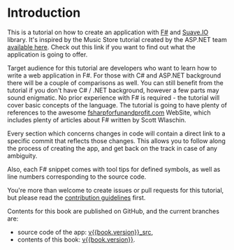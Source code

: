 # Introduction

This is a tutorial on how to create an application with [F#](http://fsharp.org) and [Suave.IO](http://suave.io) library. 
It's inspired by the Music Store tutorial created by the ASP.NET team [available here](http://www.asp.net/mvc/overview/older-versions/mvc-music-store/mvc-music-store-part-1).
Check out this link if you want to find out what the application is going to offer.

Target audience for this tutorial are developers who want to learn how to write a web application in F#.
For those with C# and ASP.NET background there will be a couple of comparisons as well.
You can still benefit from the tutorial if you don't have C# / .NET background, however a few parts may sound enigmatic.
No prior experience with F# is required - the tutorial will cover basic concepts of the language.
The tutorial is going to have plenty of references to the awesome [fsharpforfunandprofit.com](http://fsharpforfunandprofit.com) WebSite, which includes plenty of articles about F# written by Scott Wlaschin.

Every section which concerns changes in code will contain a direct link to a specific commit that reflects those changes.
This allows you to follow along the process of creating the app, and get back on the track in case of any ambiguity.

Also, each F# snippet comes with tool tips for defined symbols, as well as line numbers corresponding to the source code.

You're more than welcome to create issues or pull requests for this tutorial, but please read the [contribution guidelines](https://github.com/theimowski/SuaveMusicStore/blob/v{{book.version}}/CONTRIBUTING.md) first.

Contents for this book are published on GitHub, and the current branches are:
* source code of the app: [v{{book.version}}_src](https://github.com/theimowski/SuaveMusicStore/tree/v{{book.version}}_src),
* contents of this book: [v{{book.version}}](https://github.com/theimowski/SuaveMusicStore/tree/v{{book.version}}).